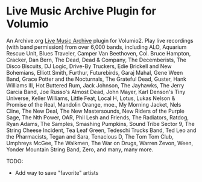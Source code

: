 # Live Music Archive Plugin for Volumio
An Archive.org [Live Music Archive](https://archive.org/details/etree) plugin for Volumio2. Play live recordings (with band permission) from over 6,000 bands, including ALO, Aquarium Rescue Unit, Blues Traveler, Camper Van Beethoven, Col. Bruce Hampton, Cracker, Dan Bern, The Dead, Dead & Company, The Decemberists, The Disco Biscuits, DJ Logic, Drive-By Truckers, Edie Brickell and New Bohemians, Elliott Smith, Furthur, Futurebirds, Garaj Mahal, Gene Ween Band, Grace Potter and the Nocturnals, The Grateful Dead, Guster, Hank Williams III, Hot Buttered Rum, Jack Johnson, The Jayhawks, The Jerry Garcia Band, Joe Russo's Almost Dead, John Mayer, Karl Denson's Tiny Universe, Keller Williams, Little Feat, Local H, Lotus, Lukas Nelson & Promise of the Real, Mandolin Orange, moe., My Morning Jacket, Nels Cline, The New Deal, The New Mastersounds, New Riders of the Purple Sage, The Nth Power, OAR, Phil Lesh and Friends, The Radiators, Ratdog, Ryan Adams, The Samples, Smashing Pumpkins, Sound Tribe Sector 9, The String Cheese Incident, Tea Leaf Green, Tedeschi Trucks Band, Ted Leo and the Pharmacists, Tegan and Sara, Tenacious D, The Tom Tom Club, Umphreys McGee, The Walkmen, The War on Drugs, Warren Zevon, Ween, Yonder Mountain String Band, Zero, and many, many more.

TODO:
- Add way to save "favorite" artists
